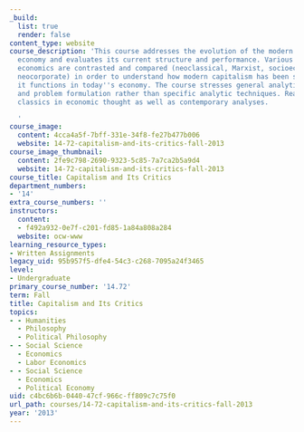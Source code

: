 ```yaml
---
_build:
  list: true
  render: false
content_type: website
course_description: 'This course addresses the evolution of the modern capitalist
  economy and evaluates its current structure and performance. Various paradigms of
  economics are contrasted and compared (neoclassical, Marxist, socioeconomic, and
  neocorporate) in order to understand how modern capitalism has been shaped and how
  it functions in today''s economy. The course stresses general analytic reasoning
  and problem formulation rather than specific analytic techniques. Readings include
  classics in economic thought as well as contemporary analyses.

  '
course_image:
  content: 4cca4a5f-7bff-331e-34f8-fe27b477b006
  website: 14-72-capitalism-and-its-critics-fall-2013
course_image_thumbnail:
  content: 2fe9c798-2690-9323-5c85-7a7ca2b5a9d4
  website: 14-72-capitalism-and-its-critics-fall-2013
course_title: Capitalism and Its Critics
department_numbers:
- '14'
extra_course_numbers: ''
instructors:
  content:
  - f492a932-0e7f-c201-fd85-1a84a808a284
  website: ocw-www
learning_resource_types:
- Written Assignments
legacy_uid: 95b957f5-dfe4-54c3-c268-7095a24f3465
level:
- Undergraduate
primary_course_number: '14.72'
term: Fall
title: Capitalism and Its Critics
topics:
- - Humanities
  - Philosophy
  - Political Philosophy
- - Social Science
  - Economics
  - Labor Economics
- - Social Science
  - Economics
  - Political Economy
uid: c4bc6b6b-0440-47cf-966c-ff809c7c75f0
url_path: courses/14-72-capitalism-and-its-critics-fall-2013
year: '2013'
---
```

